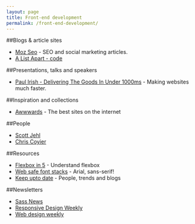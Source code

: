 ```yaml
---
layout: page
title: Front-end development
permalink: /front-end-development/
---
```





##Blogs & article sites

- [Moz Seo](http://moz.com/learn/seo) - SEO and social marketing articles.
- [A List Apart - code](http://alistapart.com/topics/code)

##Presentations, talks and speakers

- [Paul Irish - Delivering The Goods In Under 1000ms](https://docs.google.com/presentation/d/1MtDBNTH1g7CZzhwlJ1raEJagA8qM3uoV7ta6i66bO2M/present?slide=id.g3eb97ca8f_10) - Making websites much faster.


##Inspiration and collections

- [Awwwards](http://www.awwwards.com/) - The best sites on the internet


##People

- [Scott Jehl](https://twitter.com/scottjehl)
- [Chris Coyier](https://twitter.com/chriscoyier)


##Resources

- [Flexbox in 5](http://flexboxin5.com/) - Understand flexbox
- [Web safe font stacks](http://www.cssfontstack.com/) - Arial, sans-serif!
- [Keep upto date](http://uptodate.frontendrescue.org/) - People, trends and blogs


##Newsletters

- [Sass News](http://sassnews.com/)
- [Responsive Design Weekly](http://responsivedesignweekly.com/)
- [Web design weekly](http://web-design-weekly.com/)

